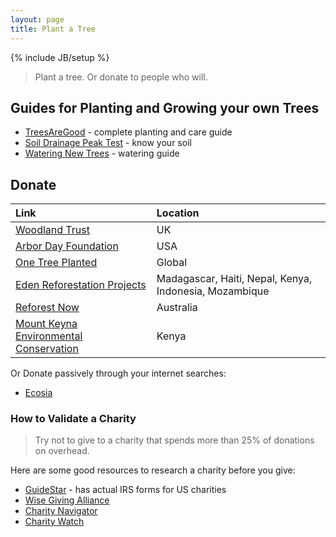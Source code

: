 ```yaml
---
layout: page
title: Plant a Tree
---
```

{% include JB/setup %}

> Plant a tree. Or donate to people who will.


## Guides for Planting and Growing your own Trees

* [TreesAreGood](https://www.treesaregood.org/treeowner) - complete planting and care guide
* [Soil Drainage Peak Test](https://i.imgur.com/2KiPHab.jpg) - know your soil
* [Watering New Trees](https://extension.umn.edu/planting-and-growing-guides/watering-newly-planted-trees-and-shrubs) - watering guide


## Donate

Link | Location
:--- | :-------
[Woodland Trust](https://www.woodlandtrust.org.uk/support-us/give/donations/) | UK
[Arbor Day Foundation](https://www.arborday.org/) | USA
[One Tree Planted](https://onetreeplanted.org/pages/regions) | Global
[Eden Reforestation Projects](https://edenprojects.org/) | Madagascar, Haiti, Nepal, Kenya, Indonesia, Mozambique
[Reforest Now](https://www.reforestnow.org.au/) | Australia
[Mount Keyna Environmental Conservation](https://mount-kenya-environmental-conservation.org/) | Kenya

Or Donate passively through your internet searches:

* [Ecosia](https://www.ecosia.org/)

<!--
Where Ecosia donates: https://blog.ecosia.org/ecosia-financial-reports-tree-planting-receipts/
[American Forests](https://www.americanforests.org/ways-to-give/plant-trees/) | USA | ?
[Plant a Tree Foundation](https://plantatreefoundation.org/) | ? | ?
-->


### How to Validate a Charity

> Try not to give to a charity that spends more than 25% of donations on overhead.

Here are some good resources to research a charity before you give:

* [GuideStar](https://www.guidestar.org/) - has actual IRS forms for US charities
* [Wise Giving Alliance](https://www.give.org/)
* [Charity Navigator](https://www.charitynavigator.org/)
* [Charity Watch](https://www.charitywatch.org/)
